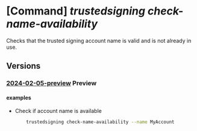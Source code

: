 # [Command] _trustedsigning check-name-availability_

Checks that the trusted signing account name is valid and is not already in use.

## Versions

### [2024-02-05-preview](/Resources/mgmt-plane/L3N1YnNjcmlwdGlvbnMve30vcHJvdmlkZXJzL21pY3Jvc29mdC5jb2Rlc2lnbmluZy9jaGVja25hbWVhdmFpbGFiaWxpdHk=/2024-02-05-preview.xml) **Preview**

<!-- mgmt-plane /subscriptions/{}/providers/microsoft.codesigning/checknameavailability 2024-02-05-preview -->

#### examples

- Check if account name is available
    ```bash
        trustedsigning check-name-availability --name MyAccount
    ```
